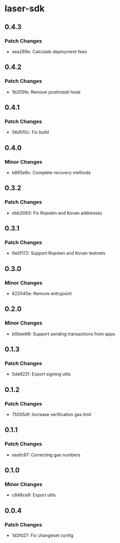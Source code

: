 # laser-sdk

## 0.4.3

### Patch Changes

-   aea289e: Calculate deployment fees

## 0.4.2

### Patch Changes

-   1b205fe: Remove postinstall hook

## 0.4.1

### Patch Changes

-   56d5f0c: Fix build

## 0.4.0

### Minor Changes

-   b865e6c: Complete recovery methods

## 0.3.2

### Patch Changes

-   ebb3093: Fix Ropsten and Kovan addresses

## 0.3.1

### Patch Changes

-   9e0f172: Support Ropsten and Kovan testnets

## 0.3.0

### Minor Changes

-   822040e: Remove entrypoint

## 0.2.0

### Minor Changes

-   b0bee68: Support sending transactions from apps

## 0.1.3

### Patch Changes

-   5de922f: Export signing utils

## 0.1.2

### Patch Changes

-   75005df: Increase verification gas limit

## 0.1.1

### Patch Changes

-   eeafc67: Correcting gas numbers

## 0.1.0

### Minor Changes

-   c848ce9: Export utils

## 0.0.4

### Patch Changes

-   1d2fd27: Fix changeset config
